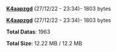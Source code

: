 [**K4aapzgd**](/data/K4aapzgd.txt) (27/12/22 - 23:34)- 1803 bytes

[**K4aapzgd**](/data/K4aapzgd.txt) (27/12/22 - 23:34)- 1803 bytes

**Total Datas**: 1963

**Total Size**: 12.22 MB / 12.2 MB